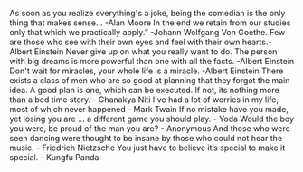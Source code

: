 As soon as you realize everything's a joke, being the comedian is the only thing that makes sense... -Alan Moore
In the end we retain from our studies only that which we practically apply.” -Johann Wolfgang Von Goethe.
Few are those who see with their own eyes and feel with their own hearts.- Albert Einstein
Never give up on what you really want to do. The person with big dreams is more powerful than one with all the facts. -Albert Einstein
Don't wait for miracles, your whole life is a miracle. -Albert Einstein
There exists a class of men who are so good at planning that they forgot the main idea. A good plan is one, which can be executed. If not, its  nothing more than a bed time story.  - Chanakya Niti
I've had a lot of worries in my life, most of which never happened - Mark Twain
If no mistake have you made, yet losing you are ... a different game you should play. - Yoda
Would the boy you were, be proud of the man you are? - Anonymous
And those who were seen dancing were thought to be insane by those who could not hear the music. - Friedrich Nietzsche
You just have to believe it’s special to make it special. - Kungfu Panda